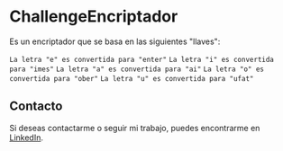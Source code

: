 # ChallengeEncriptador

Es un encriptador que se basa en las siguientes "llaves":

`La letra "e" es convertida para "enter"`
`La letra "i" es convertida para "imes"`
`La letra "a" es convertida para "ai"`
`La letra "o" es convertida para "ober"`
`La letra "u" es convertida para "ufat"`

## Contacto

Si deseas contactarme o seguir mi trabajo, puedes encontrarme en [LinkedIn](https://www.linkedin.com/in/mario-alberto-serrano-b5b2a92bb).
